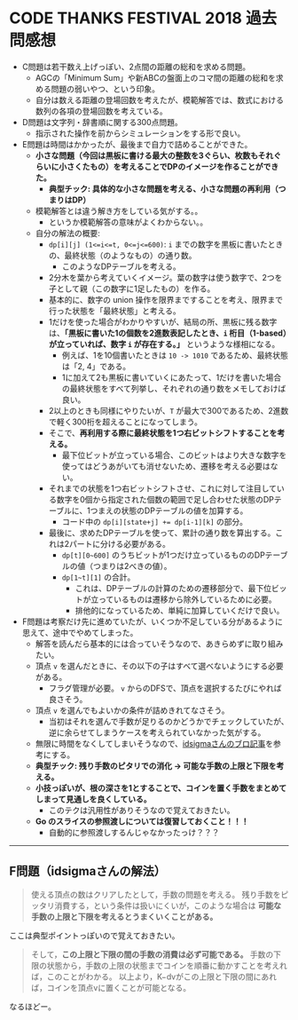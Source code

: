 # CODE THANKS FESTIVAL 2018 過去問感想

- C問題は若干数え上げっぽい、2点間の距離の総和を求める問題。
  - AGCの「Minimum Sum」や新ABCの盤面上のコマ間の距離の総和を求める問題の弱いやつ、という印象。
  - 自分は数える距離の登場回数を考えたが、模範解答では、数式における数列の各項の登場回数を考えている。
- D問題は文字列・辞書順に関する300点問題。
  - 指示された操作を前からシミュレーションをする形で良い。
- E問題は時間はかかったが、最後まで自力で詰めることができた。
  - **小さな問題（今回は黒板に書ける最大の整数を3ぐらい、枚数もそれぐらいに小さくたもの）を考えることでDPのイメージを作ることができた。**
    - **典型チック: 具体的な小さな問題を考える、小さな問題の再利用（つまりはDP）**
  - 模範解答とは違う解き方をしている気がする。。
    - というか模範解答の意味がよくわからない。。
  - 自分の解法の概要:
    - `dp[i][j] (1<=i<=t, 0<=j<=600)`: `i` までの数字を黒板に書いたときの、最終状態（のようなもの）の通り数。
      - このようなDPテーブルを考える。
    - 2分木を葉から考えていくイメージ。葉の数字は使う数字で、2つを子として親（この数字に1足したもの）を作る。
    - 基本的に、数字の union 操作を限界まですることを考え、限界まで行った状態を「最終状態」と考える。
    - 1だけを使った場合がわかりやすいが、結局の所、黒板に残る数字は、**「黒板に書いた1の個数を2進数表記したとき、`i` 桁目（1-based）が立っていれば、数字 `i` が存在する。」** というような様相になる。
      - 例えば、1を10個書いたときは `10 -> 1010` であるため、最終状態は「2, 4」である。
      - 1に加えて2も黒板に書いていくにあたって、1だけを書いた場合の最終状態をすべて列挙し、それぞれの通り数をメモしておけば良い。
    - 2以上のときも同様にやりたいが、`T` が最大で300であるため、2進数で軽く300桁を超えることになってしまう。
    - そこで、**再利用する際に最終状態を1つ右ビットシフトすることを考える。**
      - 最下位ビットが立っている場合、このビットはより大きな数字を使ってはどうあがいても消せないため、遷移を考える必要はない。
    - それまでの状態を1つ右ビットシフトさせ、これに対して注目している数字を0個から指定された個数の範囲で足し合わせた状態のDPテーブルに、1つまえの状態のDPテーブルの値を加算する。
      - コード中の `dp[i][state+j] += dp[i-1][k]` の部分。
    - 最後に、求めたDPテーブルを使って、累計の通り数を算出する。これは2パートに分ける必要がある。
      - `dp[t][0~600]` のうちビットが1つだけ立っているもののDPテーブルの値（つまりは2べきの値）。
      - `dp[1~t][1]` の合計。
        - これは、DPテーブルの計算のための遷移部分で、最下位ビットが立っているものは遷移から除外しているために必要。
        - 排他的になっているため、単純に加算していくだけで良い。
- F問題は考察だけ先に進めていたが、いくつか不足している分があるように思えて、途中でやめてしまった。
  - 解答を読んだら基本的には合っていそうなので、あきらめずに取り組みたい。
  - 頂点 `v` を選んだときに、その以下の子はすべて選べないようにする必要がある。
    - フラグ管理が必要。 `v` からのDFSで、頂点を選択するたびにやれば良さそう。
  - 頂点 `v` を選んでもよいかの条件が詰めきれてなさそう。
    - 当初はそれを選んで手数が足りるのかどうかでチェックしていたが、逆に余らせてしまうケースを考えられていなかった気がする。
  - 無限に時間をなくしてしまいそうなので、[idsigmaさんのブロ記事](http://sigma1113.hatenablog.com/entry/2019/01/30/005145)を参考にする。
  - **典型チック: 残り手数のピタリでの消化 -> 可能な手数の上限と下限を考える。**
  - **小技っぽいが、根の深さを1とすることで、コインを置く手数をまとめてしまって見通しを良くしている。**
    - このテクは汎用性がありそうなので覚えておきたい。
  - **Go のスライスの参照渡しについては復習しておくこと！！！**
    - 自動的に参照渡しするんじゃなかったっけ？？？

---

## F問題（idsigmaさんの解法）

> 使える頂点の数はクリアしたとして，手数の問題を考える。
> 残り手数をピッタリ消費する，という条件は扱いにくいが，このような場合は **可能な手数の上限と下限を考えるとうまくいくことがある。**

ここは典型ポイントっぽいので覚えておきたい。

> そして，**この上限と下限の間の手数の消費は必ず可能である。**
> 手数の下限の状態から，手数の上限の状態までコインを順番に動かすことを考えれば，このことがわかる。
> 以上より，K−dvがこの上限と下限の間にあれば，コインを頂点vに置くことが可能となる。

なるほどー。
